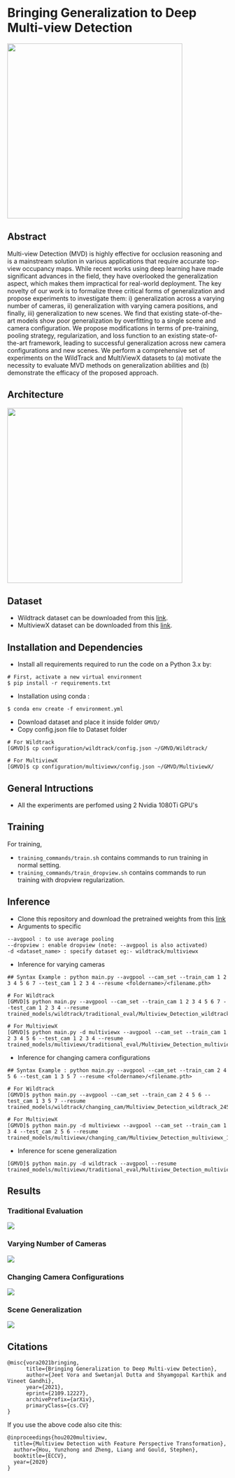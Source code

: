 # Bringing Generalization to Deep Multi-view Detection
<img src="./extras/three_generalization.png" height="400">

## Abstract
Multi-view Detection (MVD) is highly effective for occlusion reasoning and is a
mainstream solution in various applications that require accurate top-view occupancy
maps. While recent works using deep learning have made significant advances in the
field, they have overlooked the generalization aspect, which makes them impractical
for real-world deployment. The key novelty of our work is to formalize three critical
forms of generalization and propose experiments to investigate them: i) generalization
across a varying number of cameras, ii) generalization with varying camera positions,
and finally, iii) generalization to new scenes. We find that existing state-of-the-art models
show poor generalization by overfitting to a single scene and camera configuration. We
propose modifications in terms of pre-training, pooling strategy, regularization, and loss
function to an existing state-of-the-art framework, leading to successful generalization
across new camera configurations and new scenes. We perform a comprehensive set of
experiments on the WildTrack and MultiViewX datasets to (a) motivate the necessity to
evaluate MVD methods on generalization abilities and (b) demonstrate the efficacy of
the proposed approach.

## Architecture
<img src="./extras/MVDarch.png" height="400">

## Dataset
* Wildtrack dataset can be downloaded from this [link](https://www.epfl.ch/labs/cvlab/data/data-wildtrack/).
* MultiviewX dataset can be downloaded from this [link](https://github.com/hou-yz/MultiviewX).

## Installation and Dependencies

* Install all requirements required to run the code on a Python 3.x by:
 ```	
# First, activate a new virtual environment
$ pip install -r requirements.txt
 ```
* Installation using conda :
 ```
$ conda env create -f environment.yml
 ```
 
* Download dataset and place it inside folder `GMVD/`
* Copy config.json file to Dataset folder 
```
# For Wildtrack
[GMVD]$ cp configuration/wildtrack/config.json ~/GMVD/Wildtrack/

# For MultiviewX
[GMVD]$ cp configuration/multiviewx/config.json ~/GMVD/MultiviewX/
```

## General Intructions
* All the experiments are perfomed using 2 Nvidia 1080Ti GPU's

## Training
For training, 
* ``training_commands/train.sh`` contains commands to run training in normal setting.
* ``training_commands/train_dropview.sh`` contains commands to run training with dropview regularization.

## Inference
* Clone this repository and download the pretrained weights from this [link](https://iiitaphyd-my.sharepoint.com/:f:/g/personal/jeet_vora_research_iiit_ac_in/EoZySkQaB2NAuBqbyGwwwX0BP4Ma33QIWdMvlJrczeQoHQ?e=2Z7xgT)
* Arguments to specific
```
--avgpool : to use average pooling
--dropview : enable dropview (note: --avgpool is also activated)
-d <dataset_name> : specify dataset eg:- wildtrack/multiviewx
```

* Inference for varying cameras
```
## Syntax Example : python main.py --avgpool --cam_set --train_cam 1 2 3 4 5 6 7 --test_cam 1 2 3 4 --resume <foldername>/<filename.pth>

# For Wildtrack
[GMVD]$ python main.py --avgpool --cam_set --train_cam 1 2 3 4 5 6 7 --test_cam 1 2 3 4 --resume trained_models/wildtrack/traditional_eval/Multiview_Detection_wildtrack.pth

# For MultiviewX
[GMVD]$ python main.py -d multiviewx --avgpool --cam_set --train_cam 1 2 3 4 5 6 --test_cam 1 2 3 4 --resume trained_models/multiviewx/traditional_eval/Multiview_Detection_multiviewx.pth
```

* Inference for changing camera configurations
```
## Syntax Example : python main.py --avgpool --cam_set --train_cam 2 4 5 6 --test_cam 1 3 5 7 --resume <foldername>/<filename.pth>

# For Wildtrack
[GMVD]$ python main.py --avgpool --cam_set --train_cam 2 4 5 6 --test_cam 1 3 5 7 --resume trained_models/wildtrack/changing_cam/Multiview_Detection_wildtrack_2456.pth

# For MultiviewX
[GMVD]$ python main.py -d multiviewx --avgpool --cam_set --train_cam 1 3 4 --test_cam 2 5 6 --resume trained_models/multiviewx/changing_cam/Multiview_Detection_multiviewx_134.pth
```

* Inference for scene generalization
```
[GMVD]$ python main.py -d wildtrack --avgpool --resume trained_models/multiviewx/traditional_eval/Multiview_Detection_multiviewx.pth
```

## Results
### Traditional Evaluation
![](./extras/traditional_eval.PNG)
### Varying Number of Cameras
![](./extras/vary_cam.png)
### Changing Camera Configurations
![](./extras/change_cam.PNG)
### Scene Generalization
![](./extras/sc_gen.PNG)

## Citations
```
@misc{vora2021bringing,
      title={Bringing Generalization to Deep Multi-view Detection}, 
      author={Jeet Vora and Swetanjal Dutta and Shyamgopal Karthik and Vineet Gandhi},
      year={2021},
      eprint={2109.12227},
      archivePrefix={arXiv},
      primaryClass={cs.CV}
}
```
If you use the above code also cite this:
```
@inproceedings{hou2020multiview,
  title={Multiview Detection with Feature Perspective Transformation},
  author={Hou, Yunzhong and Zheng, Liang and Gould, Stephen},
  booktitle={ECCV},
  year={2020}
}

```
